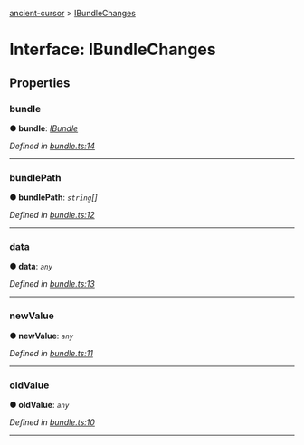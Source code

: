 [ancient-cursor](../README.md) > [IBundleChanges](../interfaces/ibundlechanges.md)



# Interface: IBundleChanges


## Properties
<a id="bundle"></a>

###  bundle

**●  bundle**:  *[IBundle](ibundle.md)* 

*Defined in [bundle.ts:14](https://github.com/AncientSouls/Cursor/blob/01edbe2/src/lib/bundle.ts#L14)*





___

<a id="bundlepath"></a>

###  bundlePath

**●  bundlePath**:  *`string`[]* 

*Defined in [bundle.ts:12](https://github.com/AncientSouls/Cursor/blob/01edbe2/src/lib/bundle.ts#L12)*





___

<a id="data"></a>

###  data

**●  data**:  *`any`* 

*Defined in [bundle.ts:13](https://github.com/AncientSouls/Cursor/blob/01edbe2/src/lib/bundle.ts#L13)*





___

<a id="newvalue"></a>

###  newValue

**●  newValue**:  *`any`* 

*Defined in [bundle.ts:11](https://github.com/AncientSouls/Cursor/blob/01edbe2/src/lib/bundle.ts#L11)*





___

<a id="oldvalue"></a>

###  oldValue

**●  oldValue**:  *`any`* 

*Defined in [bundle.ts:10](https://github.com/AncientSouls/Cursor/blob/01edbe2/src/lib/bundle.ts#L10)*





___


